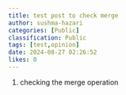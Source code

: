 ```yaml
---
title: test post to check merge
author: sushma-hazari
categories: [Public]
classification: Public
tags: [test,opinion]
date: 2024-08-27 02:26:52 
likes: 0
---
```


1. checking the merge operation